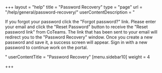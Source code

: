 +++
layout = "help"
title = "Password Recovery"
type = "page"
url = "/help/general/password-recovery/"
userContentDescription = "<p>If you forgot your password click the \"Forgot password?\" link. Please enter your email and click the \"Reset Password\" button to receive the \"Reset password link\" from CoTeams. The link that has been sent to your email will redirect you to the \"Password Recovery\" window. Once you create a new password and save it, a success screen will appear. Sign in with a new password to continue work on the portal.</p>"
userContentTitle = "Password Recovery"
[menu.sidebar10]
weight = 4

+++
